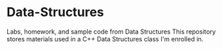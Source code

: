 # Data-Structures
Labs, homework, and sample code from Data Structures
This repository stores materials used in a C++ Data Structures class I'm enrolled in.
